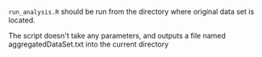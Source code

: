 `run_analysis.R` should be run from the directory where original data set is located.

The script doesn't take any parameters, and outputs a file named aggregatedDataSet.txt into the current directory